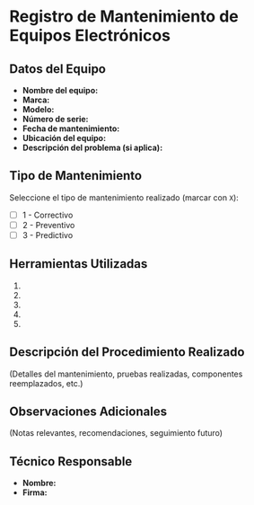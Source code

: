 # Registro de Mantenimiento de Equipos Electrónicos

## Datos del Equipo  
- **Nombre del equipo:**  
- **Marca:**  
- **Modelo:**  
- **Número de serie:**  
- **Fecha de mantenimiento:**  
- **Ubicación del equipo:**  
- **Descripción del problema (si aplica):**  

## Tipo de Mantenimiento  
Seleccione el tipo de mantenimiento realizado (marcar con `X`):  
- [ ] 1 - Correctivo  
- [ ] 2 - Preventivo  
- [ ] 3 - Predictivo  

## Herramientas Utilizadas  
1.  
2.  
3.  
4.  
5.  

## Descripción del Procedimiento Realizado  
(Detalles del mantenimiento, pruebas realizadas, componentes reemplazados, etc.)  

## Observaciones Adicionales  
(Notas relevantes, recomendaciones, seguimiento futuro)  

## Técnico Responsable  
- **Nombre:**  
- **Firma:**  